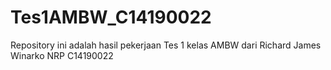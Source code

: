 # Tes1AMBW_C14190022
Repository ini adalah hasil pekerjaan Tes 1 kelas AMBW dari Richard James Winarko NRP C14190022
